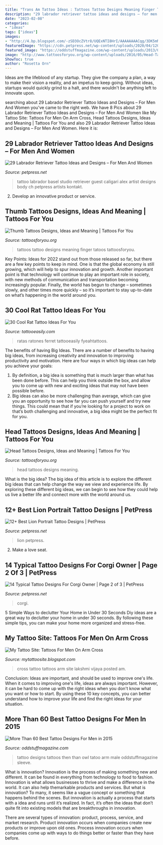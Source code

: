 ```yaml
---
title: "Trans Am Tattoo Ideas : Tattoos Tattoo Designs Meaning Finger Tatoos Tattoosforyou"
description: "29 labrador retriever tattoo ideas and designs – for men and women"
date: "2023-02-08"
categories:
- "ideas"
tags: ["ideas"]
images:
- "http://4.bp.blogspot.com/-zSD3OcZVtr8/UQExNTI8HrI/AAAAAAAACqg/3DK5mNH1t7c/s1600/Steven&#039;s-cross.jpg"
featuredImage: "https://cdn.petpress.net/wp-content/uploads/2020/04/12003644/lion-portrait-tattoo-sleeve-768x1152.png"
featured_image: "https://oddstuffmagazine.com/wp-content/uploads/2013/09/Best-tattoo-designs-for-Men-19-539x800.jpg"
image: "http://www.tattoosforyou.org/wp-content/uploads/2016/05/Head-Tattoos.jpg"
ShowToc: true
author: "Rosetta Orn"
---
```



Ideas are the lifeblood of any startup. They give the company a plan, a way to make their vision a reality, and an impetus to keep going. Without ideas, startups would quickly grind to a halt, and there wouldn't be anything left to innovate upon.

	

		
searching about 29 Labrador Retriever Tattoo Ideas and Designs – For Men And Women you've came to the right web. We have 8 Pics about 29 Labrador Retriever Tattoo Ideas and Designs – For Men And Women like My Tattoo Site: Tattoos For Men On Arm Cross, Head Tattoos Designs, Ideas and Meaning | Tattoos For You and also 29 Labrador Retriever Tattoo Ideas and Designs – For Men And Women. Here it is:
		
    
## 29 Labrador Retriever Tattoo Ideas And Designs – For Men And Women

<img loading=lazy src="https://cdn.petpress.net/wp-content/uploads/2020/02/12045223/labrador-tattoo-art.jpg" onerror="this.onerror=null;this.src='https://tse2.mm.bing.net/th?id=OIP.fWgGv0inWodbFX2Brp7kogHaL_&amp;pid=15.1';" alt="29 Labrador Retriever Tattoo Ideas and Designs – For Men And Women">

_Source: petpress.net_

>tattoo labrador basel studio retriever guest caligari alex artist designs body ch petpress artists kontakt. 

	

2. Develop an innovative product or service.

    
## Thumb Tattoos Designs, Ideas And Meaning | Tattoos For You

<img loading=lazy src="https://www.tattoosforyou.org/wp-content/uploads/2017/08/Thumb-Tattoos-for-Women.jpg" onerror="this.onerror=null;this.src='https://tse2.mm.bing.net/th?id=OIP.jv_gtyeTWSwduGDfnbv9TQHaJ6&amp;pid=15.1';" alt="Thumb Tattoos Designs, Ideas and Meaning | Tattoos For You">

_Source: tattoosforyou.org_

>tattoos tattoo designs meaning finger tatoos tattoosforyou. 

	

Key Points:
Ideas for 2022 stand out from those released so far, but there are a few key points to keep in mind. One is that the global economy is still growing, which will help to spur innovation and growth. Another important point is that technology will continue to play an important role in society, with new methods of communication and transportation becoming increasingly popular. Finally, the world has begun to change – sometimes slowly, and other times more quickly – so it’s important to stay up-to-date on what’s happening in the world around you.

    
## 30 Cool Rat Tattoo Ideas For You

<img loading=lazy src="http://www.tattooeasily.com/wp-content/uploads/2013/07/rat-tattoo-2.jpg" onerror="this.onerror=null;this.src='https://tse1.mm.bing.net/th?id=OIP.YLMxt5ukKwIUItuOrvPXKQHaJ4&amp;pid=15.1';" alt="30 Cool Rat Tattoo Ideas For You">

_Source: tattooeasily.com_

>ratas ratones ferret tattooeasily fyeahtattoos. 

	

The benefits of having Big Ideas.
There are a number of benefits to having big ideas, from increasing creativity and innovation to improving productivity and motivation. Here are four ways in which big ideas can help you achieve your goals: 
1. By definition, a big idea is something that is much larger than what has been done before. This can help you think outside the box, and allow you to come up with new and exciting ideas that may not have been possible before. 
2. Big ideas can also be more challenging than average, which can give you an opportunity to see how far you can push yourself and try new things. This could mean that if you’re looking for a project to work on that’s both challenging and innovative, a big idea might be the perfect fit for you. 

    
## Head Tattoos Designs, Ideas And Meaning | Tattoos For You

<img loading=lazy src="http://www.tattoosforyou.org/wp-content/uploads/2016/05/Head-Tattoos.jpg" onerror="this.onerror=null;this.src='https://tse2.mm.bing.net/th?id=OIP.1-fnfHRID0z5mrx7jW4JYwHaLH&amp;pid=15.1';" alt="Head Tattoos Designs, Ideas and Meaning | Tattoos For You">

_Source: tattoosforyou.org_

>head tattoos designs meaning. 

	

What is the big idea?
The big idea of this article is to explore the different big ideas that can help change the way we view and experience life. By exploring these different big ideas, we can begin to see how they could help us live a better life and connect more with the world around us.

    
## 12+ Best Lion Portrait Tattoo Designs | PetPress

<img loading=lazy src="https://cdn.petpress.net/wp-content/uploads/2020/04/12003644/lion-portrait-tattoo-sleeve-768x1152.png" onerror="this.onerror=null;this.src='https://tse4.mm.bing.net/th?id=OIP.1fC9lMIABDzpXzNUst6fBgHaLH&amp;pid=15.1';" alt="12+ Best Lion Portrait Tattoo Designs | PetPress">

_Source: petpress.net_

>lion petpress. 

	

2. Make a love seat.

    
## 14 Typical Tattoo Designs For Corgi Owner | Page 2 Of 3 | PetPress

<img loading=lazy src="https://petpress.net/wp-content/uploads/2019/11/corgi4-6.jpg" onerror="this.onerror=null;this.src='https://tse2.mm.bing.net/th?id=OIP.zTz4ik-Te9ktJ8-FB0STDwAAAA&amp;pid=15.1';" alt="14 Typical Tattoo Designs For Corgi Owner | Page 2 of 3 | PetPress">

_Source: petpress.net_

>corgi. 

	

5 Simple Ways to declutter Your Home in Under 30 Seconds
Diy ideas are a great way to declutter your home in under 30 seconds. By following these simple tips, you can make your home more organized and stress-free.

    
## My Tattoo Site: Tattoos For Men On Arm Cross

<img loading=lazy src="http://4.bp.blogspot.com/-zSD3OcZVtr8/UQExNTI8HrI/AAAAAAAACqg/3DK5mNH1t7c/s1600/Steven&#039;s-cross.jpg" onerror="this.onerror=null;this.src='https://tse3.mm.bing.net/th?id=OIP.FiW-8uI_uwLpp-2EifuWjgHaJ4&amp;pid=15.1';" alt="My Tattoo Site: Tattoos For Men On Arm Cross">

_Source: mytattoosite.blogspot.com_

>cross tattoo tattoos arm site lakshmi vijaya posted am. 

	

Conclusion: Ideas are important, and should be used to improve one's life.
When it comes to improving one's life, ideas are always important. However, it can be hard to come up with the right ideas when you don't know what you want or how to start. By using these 10 key concepts, you can better understand how to improve your life and find the right ideas for your situation.

    
## More Than 60 Best Tattoo Designs For Men In 2015

<img loading=lazy src="https://oddstuffmagazine.com/wp-content/uploads/2013/09/Best-tattoo-designs-for-Men-19-539x800.jpg" onerror="this.onerror=null;this.src='https://tse2.mm.bing.net/th?id=OIP.aaRd9T5jHle0MQaT48wnaAHaK_&amp;pid=15.1';" alt="More Than 60 Best Tattoo Designs For Men in 2015">

_Source: oddstuffmagazine.com_

>tattoo designs tattoos then than owl tatoo arm male oddstuffmagazine sleeve. 

	

What is innovation?
Innovation is the process of making something new and different. It can be found in everything from technology to food to fashion. Innovation is what allows businesses to thrive and make a difference in the world. It can also help themarkable products and services.
But what is innovation? To many, it seems like a vague concept or something that happens behind the scenes. But innovation is actually a process that starts with a idea and runs until it’s realized. In fact, it’s often the ideas that don’t quite fit into existing models that are breakthroughs in innovation.

There are several types of innovation: product, process, service, and market research. Product innovation occurs when companies create new products or improve upon old ones. Process innovation occurs when companies come up with ways to do things better or faster than they have before.

